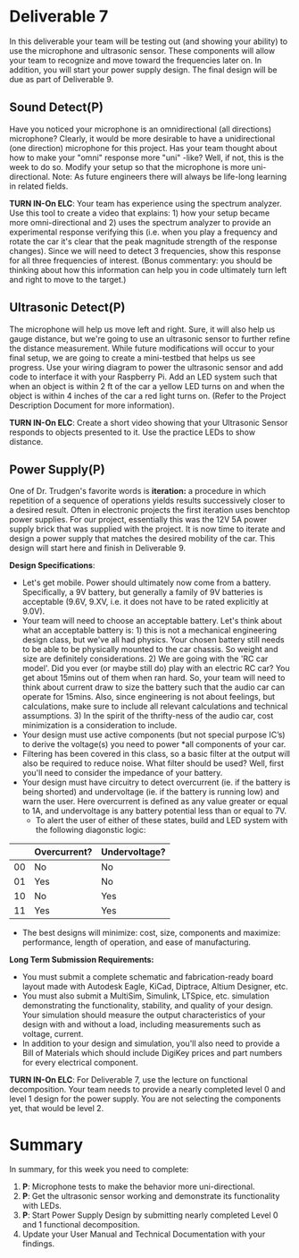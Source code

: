 # Deliverable 7
In this deliverable your team will be testing out (and showing your ability) to use the microphone and ultrasonic sensor. These components will allow your team to recognize and move toward the frequencies later on. In addition, you will start your power supply design. The final design will be due as part of Deliverable 9.


## Sound Detect(P)
Have you noticed your microphone is an omnidirectional (all directions) microphone?  Clearly, it would be more desirable to have a unidirectional (one direction) microphone for this project.  Has your team thought about how to make your "omni" response more "uni" -like?  Well, if not, this is the week to do so.  Modify your setup so that the microphone is more uni-directional.  Note: As future engineers there will always be life-long learning in related fields.  

**TURN IN-On ELC**: Your team has experience using the spectrum analyzer.  Use this tool to create a video that explains: 1) how your setup became more omni-directional and 2) uses the spectrum analyzer to provide an experimental response verifying this (i.e. when you play a frequency and rotate the car it's clear that the peak magnitude strength of the response changes).  Since we will need to detect 3 frequencies, show this response for all three frequencies of interest.  (Bonus commentary: you should be thinking about how this information can help you in code ultimately turn left and right to move to the target.) 

## Ultrasonic Detect(P)
The microphone will help us move left and right.  Sure, it will also help us gauge distance, but we're going to use an ultrasonic sensor to further refine the distance measurement.  While future modifications will occur to your final setup, we are going to create a mini-testbed that helps us see progress. Use your wiring diagram to power the ultrasonic sensor and add code to interface it with your Raspberry Pi.  Add an LED system such that when an object is within 2 ft of the car a yellow LED turns on and when the object is within 4 inches of the car a red light turns on.  (Refer to the Project Description Document for more information).  

**TURN IN-On ELC**: Create a short video showing that your Ultrasonic Sensor responds to objects presented to it.  Use the practice LEDs to show distance.  

## Power Supply(P)
One of Dr. Trudgen's favorite words is **iteration:** a procedure in which repetition of a sequence of operations yields results successively closer to a desired result.  Often in electronic projects the first iteration uses benchtop power supplies.  For our project, essentially this was the 12V 5A power supply brick that was supplied with the project.  It is now time to iterate and design a power supply that matches the desired mobility of the car.  This design will start here and finish in Deliverable 9.  

**Design Specifications**:
* Let's get mobile.  Power should ultimately now come from a battery.  Specifically, a 9V battery, but generally a family of 9V batteries is acceptable (9.6V, 9.XV, i.e. it does not have to be rated explicitly at 9.0V).  
* Your team will need to choose an acceptable battery.  Let's think about what an acceptable battery is:  1) this is not a mechanical engineering design class, but we've all had physics.  Your chosen battery still needs to be able to be physically mounted to the car chassis.  So weight and size are definitely considerations.  2) We are going with the 'RC car model'.  Did you ever (or maybe still do) play with an electric RC car?  You get about 15mins out of them when ran hard.  So, your team will need to think about current draw to size the battery such that the audio car can operate for 15mins.  Also, since engineering is not about feelings, but calculations, make sure to include all relevant calculations and technical assumptions.  3)  In the spirit of the thrifty-ness of the audio car, cost minimization is a consideration to include.  
* Your design must use active components (but not special purpose IC’s) to derive the voltage(s) you need to power *all components of your car.
* Filtering has been covered in this class, so a basic filter at the output will also be required to reduce noise. What filter should be used?  Well, first you'll need to consider the impedance of your battery.  
* Your design must have circuitry to detect overcurrent (ie. if the battery is being shorted) and undervoltage (ie. if the battery is running low) and warn the user. Here overcurrent is defined as any value greater or equal to 1A, and undervoltage is any battery potential less than or equal to 7V.  
  * To alert the user of either of these states, build and LED system with the following diagonstic logic:  


|               | Overcurrent?  | Undervoltage? |
| ------------- | ------------- | ------------- |
|       00      | No            | No            |
|       01      | Yes           | No            |
|       10      | No            | Yes           |
|       11      | Yes           | Yes           |


* The best designs will minimize: cost, size, components and maximize: performance, length of operation, and ease of manufacturing.  

**Long Term Submission Requirements:**
- You must submit a complete schematic and fabrication-ready board layout made with Autodesk Eagle, KiCad, Diptrace, Altium Designer, etc.
- You must also submit a MultiSim, Simulink, LTSpice, etc. simulation demonstrating the functionality, stability, and quality of your design. Your simulation should measure the output characteristics of your design with and without a load, including measurements such as voltage, current.
- In addition to your design and simulation, you'll also need to provide a Bill of Materials which should include DigiKey prices and part numbers for every electrical component.

**TURN IN-On ELC**: For Deliverable 7, use the lecture on functional decomposition.  Your team needs to provide a nearly completed level 0 and level 1 design for the power supply.  You are not selecting the components yet, that would be level 2.  

# Summary

In summary, for this week you need to complete:

1. **P**: Microphone tests to make the behavior more uni-directional.  
2. **P**: Get the ultrasonic sensor working and demonstrate its functionality with LEDs.  
3. **P**: Start Power Supply Design by submitting nearly completed Level 0 and 1 functional decomposition.  
4. Update your User Manual and Technical Documentation with your findings.
